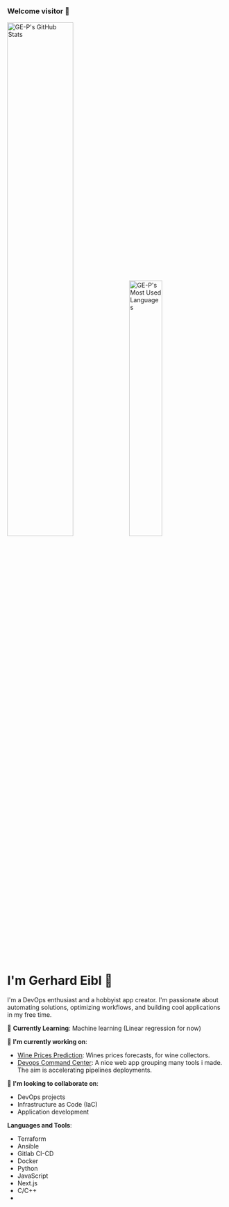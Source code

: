 ### Welcome visitor 👋

<div>
    <img width="55%" alt="GE-P's GitHub Stats" src="https://github-readme-stats-sigma-five.vercel.app/api?username=GE-P&show_icons=true&theme=tokyonight&include_all_commits=true&hide=issues" />
    <img width="38.8%" alt="GE-P's Most Used Languages" src="https://github-readme-stats-sigma-five.vercel.app/api/top-langs/?username=GE-P&theme=tokyonight&layout=compact"/>
</div>

<!--<div align="center">
    <img width="200%" src="https://github.com/GE-P/GE-P/blob/main/blue.gif"/>
</div>
-->
# I'm Gerhard Eibl 👋

I'm a DevOps enthusiast and a hobbyist app creator. I'm passionate about automating solutions, optimizing workflows, and building cool applications in my free time.

🌱 **Currently Learning**: Machine learning (Linear regression for now)

🔭 **I'm currently working on**:
- [Wine Prices Prediction](https://github.com/GE-P/Wine-Price-Prediction): Wines prices forecasts, for wine collectors.
- [Devops Command Center](https://github.com/GE-P/AppProject): A nice web app grouping many tools i made. The aim is accelerating pipelines deployments.

👯 **I'm looking to collaborate on**:
- DevOps projects
- Infrastructure as Code (IaC)
- Application development

**Languages and Tools**:
- Terraform
- Ansible
- Gitlab CI-CD
- Docker
- Python
- JavaScript
- Next.js
- C/C++
- 
<!--
**GE-P/GE-P** is a ✨ _special_ ✨ repository because its `README.md` (this file) appears on your GitHub profile.

Here are some ideas to get you started:

- 🔭 I’m currently working on ...
- 🌱 I’m currently learning ...
- 👯 I’m looking to collaborate on ...
- 🤔 I’m looking for help with ...
- 💬 Ask me about ...
- 📫 How to reach me: ...
- 😄 Pronouns: ...
- ⚡ Fun fact: ...
-->
